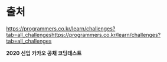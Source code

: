 # 출처

https://programmers.co.kr/learn/challenges?tab=all_challengeshttps://programmers.co.kr/learn/challenges?tab=all_challenges

**2020 신입 카카오 공채 코딩테스트** 